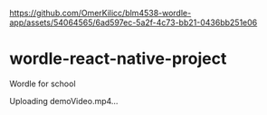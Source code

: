 
https://github.com/OmerKilicc/blm4538-wordle-app/assets/54064565/6ad597ec-5a2f-4c73-bb21-0436bb251e06
# wordle-react-native-project
 Wordle for school



Uploading demoVideo.mp4…



